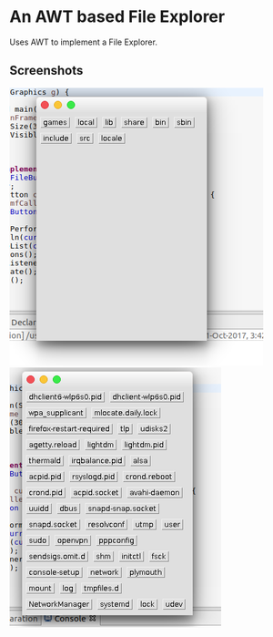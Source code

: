 An AWT based File Explorer
==========================

Uses AWT to implement a File Explorer.

Screenshots
------------
![Pic of File Explorer](screenshots/filename1.png "Display of Files as buttons.")
![Pic of File Explorer](screenshots/filename2.png "Display of Files as buttons.")
